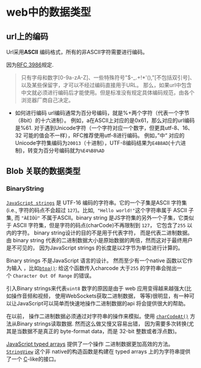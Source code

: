 # web中的数据类型

## url上的编码

Url采用**ASCII** 编码格式，所有的非ASCII字符需要进行编码。

因为[RFC 3986](https://datatracker.ietf.org/doc/html/rfc3986)规定.
>只有字母和数字[0-9a-zA-Z]、一些特殊符号"$-_.+!*'(),"[不包括双引号]、以及某些保留字，才可以不经过编码直接用于URL。
那么，如果url中包含中文就必须进行编码后才能使用。但是标准没有规定具体编码规范，由各个浏览器厂商自己决定。

- 如何进行编码
    url编码通常为百分号编码，就是%+两个字符（代表一个字节（8bit）的十六进制）。 例如，a在ASCII上对应的是0x61，那么对应的url编码是%61.
    对于遇到Unicode字符（一个字符对应一个数字，但更具utf-8、16、32 可能的值会不一样），RFC推荐使用utf-8进行编码。
例如，”中“ 对应的Unicode字符集编码为`20013`（十进制），UTF-8编码结果为`E4B8AD`(十六进制)，转变为百分号编码就为`%E4%B8%AD`

## Blob 关联的数据类型

### BinaryString
[`JavaScript strings`](https://developer.mozilla.org/zh-CN/docs/Web/JavaScript/Reference/Global_Objects/String) 是 UTF-16 编码的字符串。它的一个子集是ASCII 字符集(i.e., 字符的码点不会超过 `127`)。比如,  `"Hello world!"`这个字符串属于 ASCII 子集, 而 `"ÀÈÌÒÙ"` 不属于ASCII。binary string 是JS字符集的另外一个子集，它类似于 ASCII 字符集，但是字符的码点(charCode)不再限制到 `127`， 它包含了`255` 以内的字符。 binary string设计的目的不是用于代表字符， 而是代表二进制数据。由 binary string 代表的二进制数据大小是原始数据的两倍，然而这对于最终用户是不可见的， 因为JavaScript strings 的长度是以2字节为单位进行计算的。

Binary strings 不是JavaScript 语言的设计。 然而至少有一个native 函数以它作为输入 ，比如[`btoa()`](https://developer.mozilla.org/zh-CN/docs/Web/API/btoa "btoa()"): 给这个函数传入charcode 大于`255` 的字符串会抛出一个 `Character Out Of Range` 的错误。

引入Binary strings来代表`uint8` 数字的原因是由于 web 应用变得越来越强大(比如操作音频和视频， 使用WebSockets获取二进制数据， 等等)很明显，有一种可以让JavaScript可以简单而快速地操作二进制数据的api 将会提供很大的帮助。

在以前， 操作二进制数据必须通过对字符串的操作来模拟。使用 [`charCodeAt()`](https://developer.mozilla.org/en-US/docs/JavaScript/Reference/Global_Objects/String/charCodeAt "JavaScript/Reference/Global Objects/String/charCodeAt") 方法从Binary strings读取数据. 然而这么做又慢又容易出错， 因为需要多次转换(尤其是当数据不是真正的 byte-format data，而是 32-bit 整数或者浮点数)。

[JavaScript typed arrays](https://developer.mozilla.org/en-US/docs/Web/JavaScript/Typed_arrays "/en-US/docs/Web/JavaScript/Typed_arrays") 提供了一个操作 二进制数据更加高效的方法。[`StringView`](https://developer.mozilla.org/en-US/docs/Web/JavaScript/Typed_arrays/StringView "/en-US/docs/Web/JavaScript/Typed_arrays/StringView") 这个非 native的构造函数是构建在 typed arrays 上的为字符串提供了一个 [C](http://en.wikipedia.org/wiki/C_%28programming_language%29)-like的接口。
